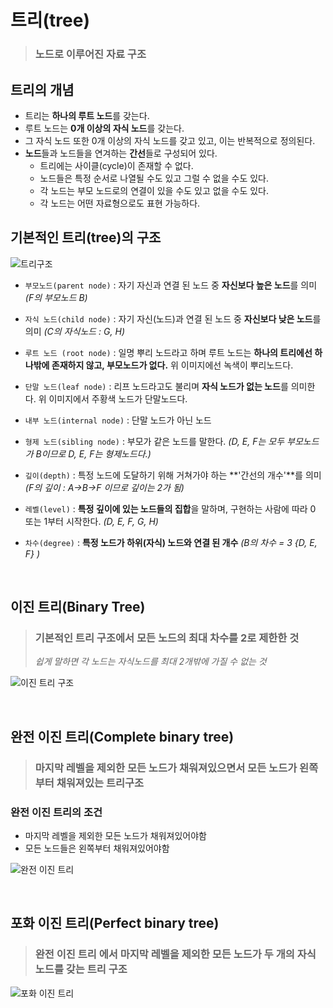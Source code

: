 # 트리(tree)
> ### 노드로 이루어진 자료 구조

## 트리의 개념
- 트리는 **하나의 루트 노드**를 갖는다.
- 루트 노드는 **0개 이상의 자식 노드**를 갖는다.
- 그 자식 노드 또한 0개 이상의 자식 노드를 갖고 있고, 이는 반복적으로 정의된다.
- **노드**들과 노드들을 연겨하는 **간선**들로 구성되어 있다.
    - 트리에는 사이클(cycle)이 존재할 수 없다.
    - 노드들은 특정 순서로 나열될 수도 있고 그럴 수 없을 수도 있다.
    - 각 노드는 부모 노드로의 연결이 있을 수도 있고 없을 수도 있다.
    - 각 노드는 어떤 자료형으로도 표현 가능하다.

## 기본적인 트리(tree)의 구조
![트리구조](https://blog.kakaocdn.net/dn/bbNRYk/btqV36qaJux/cklbzws6M82XkJkJaqPA51/img.png)
- `부모노드(parent node)` : 자기 자신과 연결 된 노드 중 **자신보다 높은 노드**를 의미 *(F의 부모노드 B)*
- `자식 노드(child node)` : 자기 자신(노드)과 연결 된 노드 중 **자신보다 낮은 노드**를 의미 *(C의 자식노드 : G, H)*

- `루트 노드 (root node)` : 일명 뿌리 노드라고 하며 루트 노드는 **하나의 트리에선 하나밖에 존재하지 않고, 부모노드가 없다.** 위 이미지에선 녹색이 뿌리노드다.

- `단말 노드(leaf node)` : 리프 노드라고도 불리며 **자식 노드가 없는 노드**를 의미한다. 위 이미지에서 주황색 노드가 단말노드다.

- `내부 노드(internal node)` : 단말 노드가 아닌 노드

- `형제 노드(sibling node)` : 부모가 같은 노드를 말한다. *(D, E, F는 모두 부모노드가 B이므로 D, E, F는 형제노드다.)*

- `깊이(depth)` : 특정 노드에 도달하기 위해 거쳐가야 하는 **'간선의 개수'**를 의미 *(F의 깊이 : A→B→F 이므로 깊이는 2가 됨)*

- `레벨(level)` : **특정 깊이에 있는 노드들의 집합**을 말하며, 구현하는 사람에 따라 0 또는 1부터 시작한다. *(D, E, F, G, H)*

- `차수(degree)` : **특정 노드가 하위(자식) 노드와 연결 된 개수** *(B의 차수 = 3 {D, E, F} )*

<br>

## 이진 트리(Binary Tree)
> ### 기본적인 트리 구조에서 모든 노드의 최대 차수를 2로 제한한 것
> *쉽게 말하면 각 노드는 자식노드를 최대 2개밖에 가질 수 없는 것*

![이진 트리 구조](https://img1.daumcdn.net/thumb/R1280x0/?scode=mtistory2&fname=https%3A%2F%2Fblog.kakaocdn.net%2Fdn%2FtMysu%2FbtqV0DJgeJf%2FUfsVUDLaMWGFFt7tMpumkk%2Fimg.png)

<br>

## 완전 이진 트리(Complete binary tree)
> ### **마지막 레벨**을 제외한 모든 노드가 채워져있으면서 모든 노드가 왼쪽부터 채워져있는 트리구조

### 완전 이진 트리의 조건
- 마지막 레벨을 제외한 모든 노드가 채워져있어야함
- 모든 노드들은 왼쪽부터 채워져있어야함

![완전 이진 트리](https://cdn.codingworldnews.com/news/photo/202105/3554_4950_509.jpg)

<br>

## 포화 이진 트리(Perfect binary tree)
> ### 완전 이진 트리 에서 **마지막 레벨을 제외한 모든 노드가 두 개의 자식 노드를 갖는** 트리 구조 

![포화 이진 트리](https://sites.google.com/site/2019algorithm3/_/rsrc/1574958571729/gwaje-gong-yu/gwaje3binarytree/%ED%8F%AC%ED%99%94%EC%9D%B4%EC%A7%84%ED%8A%B8%EB%A6%AC.PNG?height=267&width=400)